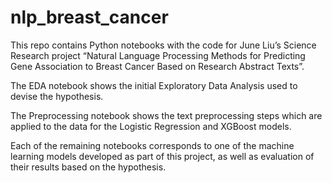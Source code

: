 # nlp_breast_cancer
This repo contains Python notebooks with the code for June Liu’s Science Research project “Natural Language Processing Methods for Predicting Gene Association to Breast Cancer Based on Research Abstract Texts”.

The EDA notebook shows the initial Exploratory Data Analysis used to devise the hypothesis.

The Preprocessing notebook shows the text preprocessing steps which are applied to the data for the Logistic Regression and XGBoost models.

Each of the remaining notebooks corresponds to one of the machine learning models developed as part of this project, as well as evaluation of their results based on the hypothesis.
